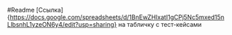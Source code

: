 #Readme
[Ссылка]{https://docs.google.com/spreadsheets/d/1BnEwZHIxatI1gCPj5Nc5mxed15nLlbsnhL1yzeON6y4/edit?usp=sharing} на табличку с тест-кейсами
